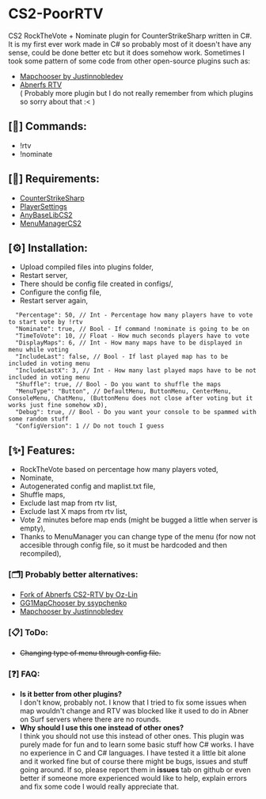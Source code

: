 # CS2-PoorRTV
CS2 RockTheVote + Nominate plugin for CounterStrikeSharp written in C#. It is my first ever work made in C# so probably most of it doesn't have any sense, could be done better etc but it does somehow work.
Sometimes I took some pattern of some code from other open-source plugins such as:
- [Mapchooser by Justinnobledev](https://github.com/justinnobledev/cs2-mapchooser)
- [Abnerfs RTV](https://github.com/abnerfs/cs2-rockthevote) <br>
( Probably more plugin but I do not really remember from which plugins so sorry about that :< )

## [📝] Commands:
- !rtv
- !nominate

## [📌] Requirements:
- [CounterStrikeSharp](https://github.com/roflmuffin/CounterStrikeSharp)  
- [PlayerSettings](https://github.com/NickFox007/PlayerSettingsCS2)
- [AnyBaseLibCS2](https://github.com/NickFox007/AnyBaseLibCS2)
- [MenuManagerCS2](https://github.com/NickFox007/MenuManagerCS2)

## [⚙️] Installation:
- Upload compiled files into plugins folder,
- Restart server,
- There should be config file created in configs/,
- Configure the config file,
- Restart server again,

```
  "Percentage": 50, // Int - Percentage how many players have to vote to start vote by !rtv
  "Nominate": true, // Bool - If command !nominate is going to be on
  "TimeToVote": 10, // Float - How much seconds players have to vote
  "DisplayMaps": 6, // Int - How many maps have to be displayed in menu while voting
  "IncludeLast": false, // Bool - If last played map has to be included in voting menu
  "IncludeLastX": 3, // Int - How many last played maps have to be not included in voting menu
  "Shuffle": true, // Bool - Do you want to shuffle the maps
  "MenuType": "Button", // DefaultMenu, ButtonMenu, CenterMenu, ConsoleMenu, ChatMenu, (ButtonMenu does not close after voting but it works just fine somehow xD),
  "Debug": true, // Bool - Do you want your console to be spammed with some random stuff
  "ConfigVersion": 1 // Do not touch I guess
```

## [✨] Features:
- RockTheVote based on percentage how many players voted,
- Nominate,
- Autogenerated config and maplist.txt file,
- Shuffle maps,
- Exclude last map from rtv list,
- Exclude last X maps from rtv list,
- Vote 2 minutes before map ends (might be bugged a little when server is empty),
- Thanks to MenuManager you can change type of the menu (for now not accesible through config file, so it must be hardcoded and then recompiled),

### [🗂️] Probably better alternatives:
- [Fork of Abnerfs CS2-RTV by Oz-Lin](https://github.com/Oz-Lin/cs2-rockthevote)
- [GG1MapChooser by ssypchenko](https://github.com/ssypchenko/GG1MapChooser)
- [Mapchooser by Justinnobledev](https://github.com/justinnobledev/cs2-mapchooser)

### [📋] ToDo:
- ~~Changing type of menu through config file.~~

### [❓] FAQ:
- **Is it better from other plugins?** <br>
I don't know, probably not. I know that I tried to fix some issues when map wouldn't change and RTV was blocked like it used to do in Abner on Surf servers where there are no rounds.
- **Why should I use this one instead of other ones?** <br>
I think you should not use this instead of other ones. This plugin was purely made for fun and to learn some basic stuff how C# works. I have no experience in C and C# languages. I have tested it a little bit alone and it worked fine but of course there might be bugs, issues and stuff going around. If so, please report them in **issues** tab on github or even better if someone more experienced would like to help, explain errors and fix some code I would really appreciate that. 